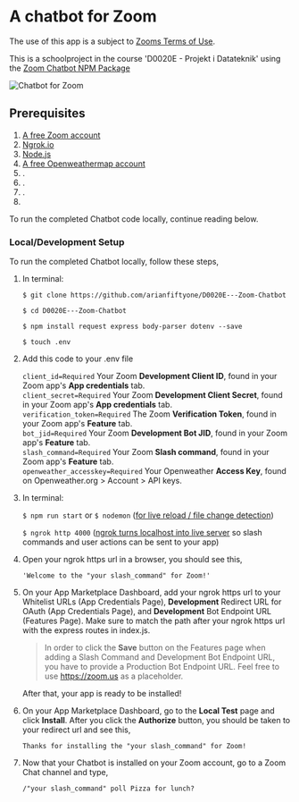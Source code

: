 # A chatbot for Zoom


The use of this app is a subject to [Zooms Terms of Use](https://explore.zoom.us/docs/en-us/zoom_api_license_and_tou.html).

This is a schoolproject in the course 'D0020E - Projekt i Datateknik' using the [Zoom Chatbot NPM Package](https://www.npmjs.com/package/@zoomus/chatbot)

![Chatbot for Zoom]()

## Prerequisites
1. [A free Zoom account](https://marketplace.zoom.us/)
2. [Ngrok.io](https://ngrok.com/)
3. [Node.js](https://nodejs.org/en/)
4. [A free Openweathermap account](https://openweathermap.org)
5. .
6. .
7. .
8. 


To run the completed Chatbot code locally, continue reading below.

### Local/Development Setup

To run the completed Chatbot locally, follow these steps,

1. In terminal:

   `$ git clone https://github.com/arianfiftyone/D0020E---Zoom-Chatbot`

   `$ cd D0020E---Zoom-Chatbot`

   `$ npm install request express body-parser dotenv --save`

   `$ touch .env`
   
2. Add this code to your .env file

   `client_id=Required` Your Zoom **Development Client ID**, found in your Zoom app's **App credentials** tab. <br />
   `client_secret=Required` Your Zoom **Development Client Secret**, found in your Zoom app's **App credentials** tab. <br />
   `verification_token=Required` The Zoom **Verification Token**, found in your Zoom app's **Feature** tab. <br />
   `bot_jid=Required` Your Zoom **Development Bot JID**, found in your Zoom app's **Feature** tab. <br />
   `slash_command=Required` Your Zoom **Slash command**, found in your Zoom app's **Feature** tab. <br />
   `openweather_accesskey=Required` Your Openweather **Access Key**, found on Openweather.org > Account > API keys. <br />
   
3. In terminal:

   `$ npm run start` or `$ nodemon` ([for live reload / file change detection](https://www.npmjs.com/package/nodemon))

   `$ ngrok http 4000` ([ngrok turns localhost into live server](https://ngrok.com/) so slash commands and user actions can be sent to your app)
   
4. Open your ngrok https url in a browser, you should see this,

   `'Welcome to the "your slash_command" for Zoom!'`
  
5. On your App Marketplace Dashboard, add your ngrok https url to your Whitelist URLs (App Credentials Page), **Development** Redirect URL for OAuth (App Credentials Page), and **Development** Bot Endpoint URL (Features Page). Make sure to match the path after your ngrok https url with the express routes in index.js.

   > In order to click the **Save** button on the Features page when adding a Slash Command and Development Bot Endpoint URL, you have to provide a Production Bot Endpoint URL.    Feel free to use https://zoom.us as a placeholder.

   After that, your app is ready to be installed!
   
7. On your App Marketplace Dashboard, go to the **Local Test** page and click **Install**. After you click the **Authorize** button, you should be taken to your redirect url and see this,
   
   `Thanks for installing the "your slash_command" for Zoom!`
    
8. Now that your Chatbot is installed on your Zoom account, go to a Zoom Chat channel and type,

   `/"your slash_command" poll Pizza for lunch?`


